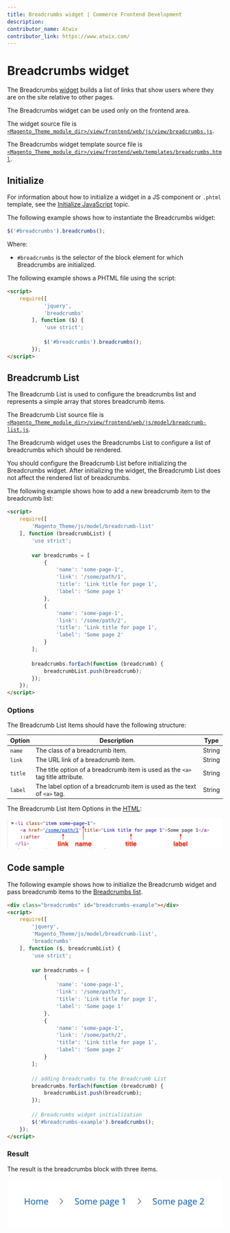 ```yaml
---
title: Breadcrumbs widget | Commerce Frontend Development 
description:
contributor_name: Atwix
contributor_link: https://www.atwix.com/
---
```


# Breadcrumbs widget

The Breadcrumbs [widget](https://glossary.magento.com/widget/) builds a list of links that show users where they are on the site relative to other pages.

The Breadcrumbs widget can be used only on the frontend area.

The widget source file is [`<Magento_Theme_module_dir>/view/frontend/web/js/view/breadcrumbs.js`][].

The Breadcrumbs widget template source file is [`<Magento_Theme_module_dir>/view/frontend/web/templates/breadcrumbs.html`][].

## Initialize

For information about how to initialize a widget in a JS component or `.phtml` template, see the [Initialize JavaScript][] topic.

The following example shows how to instantiate the Breadcrumbs widget:

```javascript
$('#breadcrumbs').breadcrumbs();
```

Where:

-  `#breadcrumbs` is the selector of the block element for which Breadcrumbs are initialized.

The following example shows a PHTML file using the script:

```html
<script>
    require([
            'jquery',
            'breadcrumbs'
        ], function ($) {
            'use strict';

            $('#breadcrumbs').breadcrumbs();
        });
</script>
```

## Breadcrumb List

The Breadcrumb List is used to configure the breadcrumbs list and represents a simple array that stores breadcrumb items.

The Breadcrumb List source file is [`<Magento_Theme_module_dir>/view/frontend/web/js/model/breadcrumb-list.js`][].

The Breadcrumb widget uses the Breadcrumbs List to configure a list of breadcrumbs which should be rendered.

You should configure the Breadcrumb List before initializing the Breadcrumbs widget. After initializing the widget, the Breadcrumb List does not affect the rendered list of breadcrumbs.

The following example shows how to add a new breadcrumb item to the breadcrumb list:

```html
<script>
    require([
        'Magento_Theme/js/model/breadcrumb-list'
    ], function (breadcrumbList) {
        'use strict';

        var breadcrumbs = [
            {
                'name': 'some-page-1',
                'link': '/some/path/1',
                'title': 'Link title for page 1',
                'label': 'Some page 1'
            },
            {
                'name': 'some-page-1',
                'link': '/some/path/2',
                'title': 'Link title for page 1',
                'label': 'Some page 2'
            }
        ];

        breadcrumbs.forEach(function (breadcrumb) {
            breadcrumbList.push(breadcrumb);
        });
    });
</script>
```

### Options

The Breadcrumb List Items should have the following structure:

| Option | Description | Type |
| --- | --- | --- |
| `name` | The class of a breadcrumb item. | String |
| `link` | The URL link of a breadcrumb item. | String |
| `title` | The title option of a breadcrumb item is used as the `<a>` tag title attribute. | String |
| `label` | The label option of a breadcrumb item is used as the text of `<a>` tag. | String |

The Breadcrumb List Item Options in the [HTML](https://glossary.magento.com/html):

![Breadcrumb List Item Options HTML](../../_images/javascript/breadcrumb-list-item-html.png)

## Code sample

The following example shows how to initialize the Breadcrumb widget and pass breadcrumb items to the [Breadcrumbs list](#breadcrumb-list).

```html
<div class="breadcrumbs" id="breadcrumbs-example"></div>
<script>
    require([
        'jquery',
        'Magento_Theme/js/model/breadcrumb-list',
        'breadcrumbs'
    ], function ($, breadcrumbList) {
        'use strict';

        var breadcrumbs = [
            {
                'name': 'some-page-1',
                'link': '/some/path/1',
                'title': 'Link title for page 1',
                'label': 'Some page 1'
            },
            {
                'name': 'some-page-1',
                'link': '/some/path/2',
                'title': 'Link title for page 1',
                'label': 'Some page 2'
            }
        ];

        // adding breadcrumbs to the Breadcrumb List
        breadcrumbs.forEach(function (breadcrumb) {
            breadcrumbList.push(breadcrumb);
        });

        // Breadcrumbs widget initialization
        $('#breadcrumbs-example').breadcrumbs();
    });
</script>
```

### Result

The result is the breadcrumbs block with three items.

![Breadcrumb List Item Options HTML](../../_images/javascript/breadcrumbs-widget-result.png)

<!-- Link Definitions -->
[Initialize JavaScript]: ../init.md
[`<Magento_Theme_module_dir>/view/frontend/web/js/view/breadcrumbs.js`]: https://github.com/magento/magento2/blob/2.4/app/code/Magento/Theme/view/frontend/web/js/view/breadcrumbs.js
[`<Magento_Theme_module_dir>/view/frontend/web/js/model/breadcrumb-list.js`]: https://github.com/magento/magento2/blob/2.4/app/code/Magento/Theme/view/frontend/web/js/model/breadcrumb-list.js
[`<Magento_Theme_module_dir>/view/frontend/web/templates/breadcrumbs.html`]: https://github.com/magento/magento2/blob/2.4/app/code/Magento/Theme/view/frontend/web/templates/breadcrumbs.html
